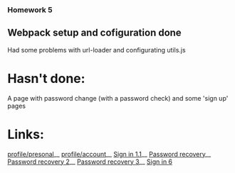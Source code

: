 ### Homework 5

## Webpack setup and cofiguration done 

Had some problems with url-loader and configurating utils.js

# Hasn't done:

A page with password change (with a password check) and some 'sign up' pages

# Links:

[profile/presonal](https://gemofort.github.io/db2_hw5/)__
[profile/account](https://gemofort.github.io/db2_hw5/mainpage2.html)__
[Sign in 1.1](https://gemofort.github.io/db2_hw5/sign_in.html)__
[Password recovery](https://gemofort.github.io/db2_hw5/passwd_rec.html)__
[Password recovery 2](https://gemofort.github.io/db2_hw5/passwd_rec2.html)__
[Password recovery 3](https://gemofort.github.io/db2_hw5/passwd_reset.html)__
[Sign in 6](https://gemofort.github.io/db2_hw5/act_acc_mail.html)